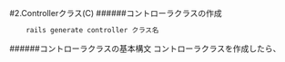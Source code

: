 #2.Controllerクラス(C)
######コントローラクラスの作成
```Ruby
	rails generate controller クラス名
```
######コントローラクラスの基本構文
コントローラクラスを作成したら、